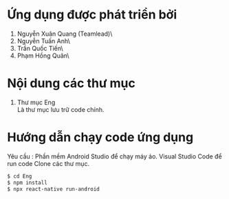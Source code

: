 # Ứng dụng được phát triển bởi
1. Nguyễn Xuân Quang (Teamlead)\
2. Nguyễn Tuấn Anh\
3. Trần Quốc Tiến\
4. Phạm Hồng Quân\

# Nội dung các thư mục
1. Thư mục Eng\
Là thư mục lưu trữ code chính.

# Hướng dẫn chạy code ứng dụng
Yêu cầu : Phần mềm Android Studio để chạy máy ảo. Visual Studio Code để run code
Clone các thư mục. 
```sh
$ cd Eng
$ npm install
$ npx react-native run-android
```
